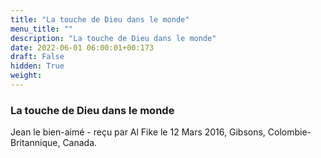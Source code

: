 ```yaml
---
title: "La touche de Dieu dans le monde"
menu_title: ""
description: "La touche de Dieu dans le monde"
date: 2022-06-01 06:00:01+00:173
draft: False
hidden: True
weight:
---
```

### La touche de Dieu dans le monde

Jean le bien-aimé - reçu par Al Fike le 12 Mars 2016, Gibsons, Colombie-Britannique, Canada.




